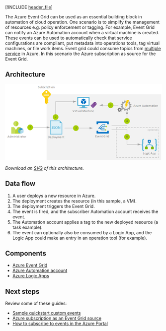 


[!INCLUDE [header_file](../../../includes/sol-idea-header.md)]

The Azure Event Grid can be used as an essential building block in automation of cloud operation. One scenario is to simplify the management of resources e.g. policy enforcement or tagging. For example, Event Grid can notify an Azure Automation account when a virtual machine is created. These events can be used to automatically check that service configurations are compliant, put metadata into operations tools, tag virtual machines, or file work items. Event grid could consume topics from [multiple service](/azure/event-grid/system-topics) in Azure. In this scenario the Azure subscription as source for the Event Grid.

## Architecture

![Architecture Diagram](../media/ops-automation-using-event-grid.png)

*Download an [SVG](../media/ops-automation-using-event-grid.svg) of this architecture.*

## Data flow

1. A user deploys a new resource in Azure.
2. The deployment creates the resource (in this sample, a VM).
3. The deployment triggers the Event Grid.
4. The event is fired, and the subscriber Automation account receives the event.
5. The Automation account applies a tag to the new deployed resource (a task example).
6. The event can optionally also be consumed by a Logic App, and the Logic App could make an entry in an operation tool (for example).

## Components

- [Azure Event Grid](/azure/event-grid/overview)
- [Azure Automation account](/azure/automation/automation-quickstart-create-account)
- [Azure Logic Apps](/azure/logic-apps/logic-apps-overview)

## Next steps

Review some of these guides:

- [Sample quickstart custom events](/azure/event-grid/custom-event-quickstart)
- [Azure subscription as an Event Grid source](/azure/event-grid/event-schema-subscriptions)
- [How to subscribe to events in the Azure Portal](/azure/event-grid/subscribe-through-portal)
